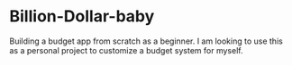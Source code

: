 # Billion-Dollar-baby
Building a budget app from scratch as a beginner. I am looking to use this as a personal project to customize a budget system for myself. 
